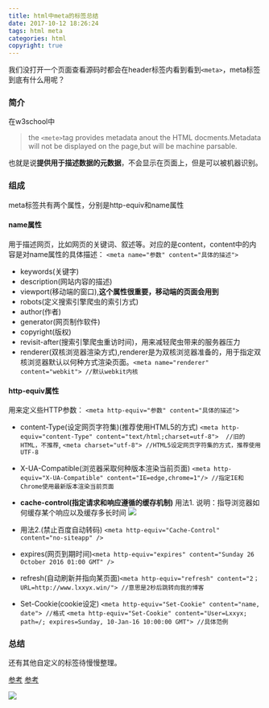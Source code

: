 ```yaml
---
title: html中meta的标签总结
date: 2017-10-12 18:26:24
tags: html meta 
categories: html
copyright: true
---
```


我们没打开一个页面查看源码时都会在header标签内看到看到`<meta>`，meta标签到底有什么用呢？
<!--more-->

### 简介
在w3school中
> the `<mete>`tag provides metadata anout the HTML docments.Metadata will not be displayed on the page,but will be machine parsable.

也就是说**提供用于描述数据的元数据**，不会显示在页面上，但是可以被机器识别。

### 组成
meta标签共有两个属性，分别是http-equiv和name属性

#### name属性
用于描述网页，比如网页的关键词、叙述等。对应的是content，content中的内容是对name属性的具体描述：
`<meta name="参数" content="具体的描述">`

*  keywords(关键字)
*  description(网站内容的描述)
*  viewport(移动端的窗口),**这个属性很重要，移动端的页面会用到**
*  robots(定义搜索引擎爬虫的索引方式)
*  author(作者)
*  generator(网页制作软件)
*  copyright(版权)
*  revisit-after(搜索引擎爬虫重访时间)，用来减轻爬虫带来的服务器压力
*  renderer(双核浏览器渲染方式),renderer是为双核浏览器准备的，用于指定双核浏览器默认以何种方式渲染页面。`<meta name="renderer" content="webkit"> //默认webkit内核`


#### http-equiv属性
用来定义些HTTP参数：
`<meta http-equiv="参数" content="具体的描述">`

* content-Type(设定网页字符集)(推荐使用HTML5的方式)
`<meta http-equiv="content-Type" content="text/html;charset=utf-8">  //旧的HTML，不推荐`,
`<meta charset="utf-8"> //HTML5设定网页字符集的方式，推荐使用UTF-8`
* X-UA-Compatible(浏览器采取何种版本渲染当前页面)
`<meta http-equiv="X-UA-Compatible" content="IE=edge,chrome=1"/> //指定IE和Chrome使用最新版本渲染当前页面`
* **cache-control(指定请求和响应遵循的缓存机制)** 
用法1.
说明：指导浏览器如何缓存某个响应以及缓存多长时间
![](https://segmentfault.com/image?src=http://7xoxxe.com1.z0.glb.clouddn.com/cache.png&objectId=1190000004279791&token=60cc5b81792e199feb8a6b032aff4b83)

* 用法2.(禁止百度自动转码)
`<meta http-equiv="Cache-Control" content="no-siteapp" />`
* expires(网页到期时间)`<meta http-equiv="expires" content="Sunday 26 October 2016 01:00 GMT" />`
* refresh(自动刷新并指向某页面)`<meta http-equiv="refresh" content="2；URL=http://www.lxxyx.win/"> //意思是2秒后跳转向我的博客`
* Set-Cookie(cookie设定)
`<meta http-equiv="Set-Cookie" content="name, date"> //格式`
`<meta http-equiv="Set-Cookie" content="User=Lxxyx; path=/; expires=Sunday, 10-Jan-16 10:00:00 GMT"> //具体范例`

### 总结
还有其他自定义的标签待慢慢整理。

[参考](http://www.cnblogs.com/wangyang108/p/5995379.html)
[参考](http://blog.csdn.net/kongjiea/article/details/17092413)

![](http://oankigr4l.bkt.clouddn.com/8192dd88gy1fkekqx6gnoj20q10ftq4b.jpg)

